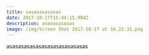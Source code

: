 ```yaml
---
title: sasasasasasas
date: 2017-10-17T15:44:15.984Z
description: asasasasasas
image: /img/Screen Shot 2017-10-17 at 16.22.31.png
---
```

asasasasasasasasasasasasasas
